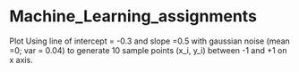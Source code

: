 # Machine_Learning_assignments
Plot  Using line of intercept = -0.3 and slope =0.5 with gaussian noise (mean =0; var = 0.04) to generate 10 sample points (x_i, y_i) between -1 and +1 on x axis.
